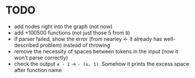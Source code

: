 # TODO
- add nodes right into the graph (not now)
- add +100500 functions (not just those 5 from `B`)
- if parser failed, show the error (from nearley &larr; it already has well-described problem) instead of throwing
- remove the necessity of spaces between tokens in the input (now it won't parse correctly)
- check the output `x - 1` &rarr; `- (x, 1)`. Somehow it prints the excess space after function name
